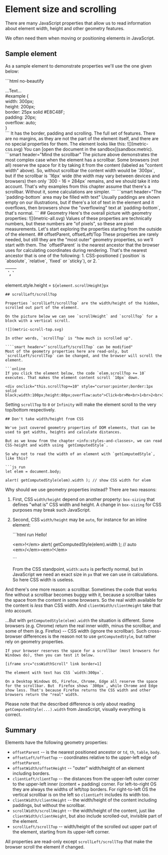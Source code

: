 # Element size and scrolling

There are many JavaScript properties that allow us to read information about element width, height and other geometry features.

We often need them when moving or positioning elements in JavaScript.

## Sample element

As a sample element to demonstrate properties we'll use the one given below:

\`\`\`html no-beautify

 ...Text...  
  \#example {  
    width: 300px;  
    height: 200px;  
    border: 25px solid \#E8C48F;  
    padding: 20px;                
    overflow: auto;               
  }  
 \`\`\` It has the border, padding and scrolling. The full set of features. There are no margins, as they are not the part of the element itself, and there are no special properties for them. The element looks like this: !\[\]\(metric-css.svg\) You can \[open the document in the sandbox\]\(sandbox:metric\). \`\`\`smart header="Mind the scrollbar" The picture above demonstrates the most complex case when the element has a scrollbar. Some browsers \(not all\) reserve the space for it by taking it from the content \(labeled as "content width" above\). So, without scrollbar the content width would be \`300px\`, but if the scrollbar is \`16px\` wide \(the width may vary between devices and browsers\) then only \`300 - 16 = 284px\` remains, and we should take it into account. That's why examples from this chapter assume that there's a scrollbar. Without it, some calculations are simpler. \`\`\` \`\`\`smart header="The \`padding-bottom\` area may be filled with text" Usually paddings are shown empty on our illustrations, but if there's a lot of text in the element and it overflows, then browsers show the "overflowing" text at \`padding-bottom\`, that's normal. \`\`\` \#\# Geometry Here's the overall picture with geometry properties: !\[\]\(metric-all.svg\) Values of these properties are technically numbers, but these numbers are "of pixels", so these are pixel measurements. Let's start exploring the properties starting from the outside of the element. \#\# offsetParent, offsetLeft/Top These properties are rarely needed, but still they are the "most outer" geometry properties, so we'll start with them. The \`offsetParent\` is the nearest ancestor that the browser uses for calculating coordinates during rendering. That's the nearest ancestor that is one of the following: 1. CSS-positioned \(\`position\` is \`absolute\`, \`relative\`, \`fixed\` or \`sticky\`\), or 2. \`

| \`, \` |
| :--- |


element.style.height = `${element.scrollHeight}px`

```text
## scrollLeft/scrollTop

Properties `scrollLeft/scrollTop` are the width/height of the hidden, scrolled out part of the element.

On the picture below we can see `scrollHeight` and `scrollTop` for a block with a vertical scroll.

![](metric-scroll-top.svg)

In other words, `scrollTop` is "how much is scrolled up".

````smart header="`scrollLeft/scrollTop` can be modified"
Most of the geometry properties here are read-only, but `scrollLeft/scrollTop` can be changed, and the browser will scroll the element.

```online
If you click the element below, the code `elem.scrollTop += 10` executes. That makes the element content scroll `10px` down.

<div onclick="this.scrollTop+=10" style="cursor:pointer;border:1px solid black;width:100px;height:80px;overflow:auto">Click<br>Me<br>1<br>2<br>3<br>4<br>5<br>6<br>7<br>8<br>9</div>
```

Setting `scrollTop` to `0` or `Infinity` will make the element scroll to the very top/bottom respectively.

```text
## Don't take width/height from CSS

We've just covered geometry properties of DOM elements, that can be used to get widths, heights and calculate distances.

But as we know from the chapter <info:styles-and-classes>, we can read CSS-height and width using `getComputedStyle`.

So why not to read the width of an element with `getComputedStyle`, like this?

```js run
let elem = document.body;

alert( getComputedStyle(elem).width ); // show CSS width for elem
```

Why should we use geometry properties instead? There are two reasons:

1. First, CSS `width/height` depend on another property: `box-sizing` that defines "what is" CSS width and height. A change in `box-sizing` for CSS purposes may break such JavaScript.
2. Second, CSS `width/height` may be `auto`, for instance for an inline element:

   \`\`\`html run Hello!

    &lt;em&gt;!&lt;/em&gt; alert\( getComputedStyle\(elem\).width \); // auto &lt;em&gt;/&lt;/em&gt;&lt;em&gt;!&lt;/em&gt; 

   \`\`\`

   From the CSS standpoint, `width:auto` is perfectly normal, but in JavaScript we need an exact size in `px` that we can use in calculations. So here CSS width is useless.

And there's one more reason: a scrollbar. Sometimes the code that works fine without a scrollbar becomes buggy with it, because a scrollbar takes the space from the content in some browsers. So the real width available for the content is _less_ than CSS width. And `clientWidth/clientHeight` take that into account.

...But with `getComputedStyle(elem).width` the situation is different. Some browsers \(e.g. Chrome\) return the real inner width, minus the scrollbar, and some of them \(e.g. Firefox\) -- CSS width \(ignore the scrollbar\). Such cross-browser differences is the reason not to use `getComputedStyle`, but rather rely on geometry properties.

```text
If your browser reserves the space for a scrollbar (most browsers for Windows do), then you can test it below.

[iframe src="cssWidthScroll" link border=1]

The element with text has CSS `width:300px`.

On a Desktop Windows OS, Firefox, Chrome, Edge all reserve the space for the scrollbar. But  Firefox shows `300px`, while Chrome and Edge show less. That's because Firefox returns the CSS width and other browsers return the "real" width.
```

Please note that the described difference is only about reading `getComputedStyle(...).width` from JavaScript, visually everything is correct.

## Summary

Elements have the following geometry properties:

* `offsetParent` -- is the nearest positioned ancestor or `td`, `th`, `table`, `body`.
* `offsetLeft/offsetTop` -- coordinates relative to the upper-left edge of `offsetParent`.
* `offsetWidth/offsetHeight` -- "outer" width/height of an element including borders.
* `clientLeft/clientTop` -- the distances from the upper-left outer corner to the upper-left inner \(content + padding\) corner. For left-to-right OS they are always the widths of left/top borders. For right-to-left OS the vertical scrollbar is on the left so `clientLeft` includes its width too.
* `clientWidth/clientHeight` -- the width/height of the content including paddings, but without the scrollbar.
* `scrollWidth/scrollHeight` -- the width/height of the content, just like `clientWidth/clientHeight`, but also include scrolled-out, invisible part of the element.
* `scrollLeft/scrollTop` -- width/height of the scrolled out upper part of the element, starting from its upper-left corner.

All properties are read-only except `scrollLeft/scrollTop` that make the browser scroll the element if changed.

